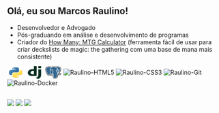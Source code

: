 ## Olá, eu sou Marcos Raulino!
- Desenvolvedor e Advogado
- Pós-graduando em análise e desenvolvimento de programas
- Criador do [How Many: MTG Calculator](https://www.howmanymtg.com/) (ferramenta fácil de usar para criar deckslists de magic: the gathering com uma base de mana mais consistente)

<div style="display: inline_block">
	<img align="center" alt="Raulino-Python" height="30" width="40" src="https://raw.githubusercontent.com/devicons/devicon/master/icons/python/python-original.svg">
	<img align="center" alt="Raulino-Django" height="30" width="40" src="https://raw.githubusercontent.com/devicons/devicon/master/icons/django/django-plain.svg">
	<img align="center" alt="Raulino-PostgreSQL" height="30" width="40" src="https://raw.githubusercontent.com/devicons/devicon/master/icons/postgresql/postgresql-original.svg">
	<img align="center" alt="Raulino-HTML5" height="30" width="40" src="https://cdn.jsdelivr.net/gh/devicons/devicon/icons/html5/html5-original.svg">
	<img align="center" alt="Raulino-CSS3" height="30" width="40" src="https://cdn.jsdelivr.net/gh/devicons/devicon/icons/css3/css3-original.svg">
	<img align="center" alt="Raulino-Git" height="30" width="40" src="https://cdn.jsdelivr.net/gh/devicons/devicon/icons/git/git-original.svg">
	<img align="center" alt="Raulino-Docker" height="50" width="60" src="https://cdn.jsdelivr.net/gh/devicons/devicon/icons/docker/docker-original.svg">
</div>

##
 
<div> 
	<a href = "mailto:marcosfsraulino@gmail.com" target="_blank"><img src="https://img.shields.io/badge/-Gmail-%23333?style=for-the-badge&logo=gmail&logoColor=white"></a>
	<a href="https://www.linkedin.com/in/marcosraulino/" target="_blank"><img src="https://img.shields.io/badge/-LinkedIn-%230077B5?style=for-the-badge&logo=linkedin&logoColor=white"></a>
	<a href="https://twitter.com/raulin0_" target="_blank"><img src="https://img.shields.io/badge/Twitter-1DA1F2?style=for-the-badge&logo=twitter&logoColor=white"></a>
</div>
